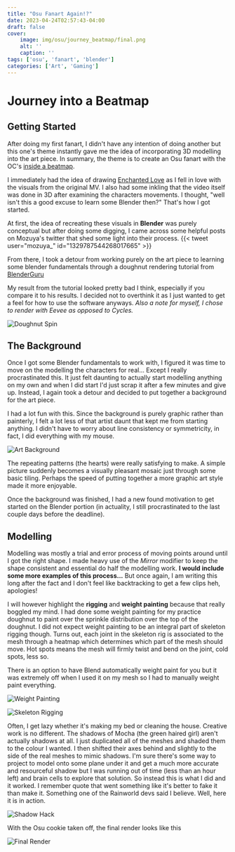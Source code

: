 ```yaml
---
title: "Osu Fanart Again!?"
date: 2023-04-24T02:57:43-04:00
draft: false
cover: 
    image: img/osu/journey_beatmap/final.png
    alt: ''
    caption: ''
tags: ['osu', 'fanart', 'blender']
categories: ['Art', 'Gaming']
---
```


# Journey into a Beatmap

## Getting Started

After doing my first fanart, I didn't have any intention of doing another but this one's theme instantly gave me the idea of incorporating 3D modelling into the art piece. In summary, the theme is to create an Osu fanart with the OC's [inside a beatmap](https://osu.ppy.sh/home/news/2023-03-24-journey-into-a-beatmap-world-art-contest).

I immediately had the idea of drawing [Enchanted Love](https://vimeo.com/464209759) as I fell in love with the visuals from the original MV. I also had some inkling that the video itself was done in 3D after examining the characters movements. I thought, "well isn't this a good excuse to learn some Blender then?" That's how I got started.

At first, the idea of recreating these visuals in **Blender** was purely conceptual but after doing some digging, I came across some helpful posts on Mozuya's twitter that shed some light into their process.
{{< tweet user="mozuya_" id="1329787544268017665" >}}

From there, I took a detour from working purely on the art piece to learning some blender fundamentals through a doughnut rendering tutorial from [BlenderGuru](https://www.youtube.com/watch?v=nIoXOplUvAw)

My result from the tutorial looked pretty bad I think, especially if you compare it to his results. I decided not to overthink it as I just wanted to get a feel for how to use the software anyways. *Also a note for myself, I chose to render with Eevee as opposed to Cycles.*

![Doughnut Spin](/img/osu/journey_beatmap/doughnut_spin.gif)

## The Background

Once I got some Blender fundamentals to work with, I figured it was time to move on the modelling the characters for real... Except I really procrastinated this. It just felt daunting to actually start modelling anything on my own and when I did start I'd just scrap it after a few minutes and give up. Instead, I again took a detour and decided to put together a background for the art piece.

I had a lot fun with this. Since the background is purely graphic rather than painterly, I felt a lot less of that artist daunt that kept me from starting anything. I didn't have to worry about line consistency or symmetricity, in fact, I did everything with my mouse.

![Art Background](/img/osu/journey_beatmap/bg.png)

The repeating patterns (the hearts) were really satisfying to make. A simple picture suddenly becomes a visually pleasant mosaic just through some basic tiling. Perhaps the speed of putting together a more graphic art style made it more enjoyable.

Once the background was finished, I had a new found motivation to get started on the Blender portion (in actuality, I still procrastinated to the last couple days before the deadline).

## Modelling

Modelling was mostly a trial and error process of moving points around until I got the right shape. I made heavy use of the *Mirror* modifier to keep the shape consistent and essential do half the modelling work. **I would include some more examples of this process...** But once again, I am writing this long after the fact and I don't feel like backtracking to get a few clips heh, apologies!

I will however highlight the **rigging** and **weight painting** because that really boggled my mind. I had done some weight painting for my practice doughnut to paint over the sprinkle distribution over the top of the doughnut. I did not expect weight painting to be an integral part of skeleton rigging though. Turns out, each joint in the skeleton rig is associated to the mesh through a heatmap which determines which part of the mesh should move. Hot spots means the mesh will firmly twist and bend on the joint, cold spots, less so.

There is an option to have Blend automatically weight paint for you but it was extremely off when I used it on my mesh so I had to manually weight paint everything.

![Weight Painting](/img/osu/journey_beatmap/weight_painting.gif)

![Skeleton Rigging](/img/osu/journey_beatmap/skeleton_demo.gif)

Often, I get lazy whether it's making my bed or cleaning the house. Creative work is no different. The shadows of Mocha (the green haired girl) aren't actually shadows at all. I just duplicated all of the meshes and shaded them to the colour I wanted. I then shifted their axes behind and slightly to the side of the real meshes to mimic shadows. I'm sure there's some way to project to model onto some plane under it and get a much more accurate and resourceful shadow but I was running out of time (less than an hour left) and brain cells to explore that solution. So instead this is what I did and it worked. I remember quote that went something like it's better to fake it than make it. Something one of the Rainworld devs said I believe. Well, here it is in action.

![Shadow Hack](/img/osu/journey_beatmap/shadow_hack.png)

With the Osu cookie taken off, the final render looks like this

![Final Render](/img/osu/journey_beatmap/render.png)